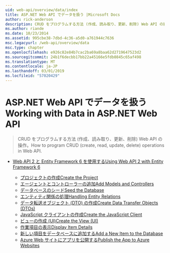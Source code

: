 ```yaml
---
uid: web-api/overview/data/index
title: ASP.NET Web API でデータを扱う |Microsoft Docs
author: rick-anderson
description: CRUD をプログラムする方法 (作成、読み取り、更新、削除) Web API の操作。
ms.author: riande
ms.date: 10/23/2014
ms.assetid: 995cbe38-7dbd-4c36-a5d0-a761944c7636
msc.legacyurl: /web-api/overview/data
msc.type: chapter
ms.openlocfilehash: e926c82e84b7cac2ba69a8baa62d2719647523d2
ms.sourcegitcommit: 24b1f6decbb17bb22a45166e5fdb0845c65af498
ms.translationtype: MT
ms.contentlocale: ja-JP
ms.lasthandoff: 03/01/2019
ms.locfileid: "57020429"
---
```

<a name="working-with-data-in-aspnet-web-api"></a><span data-ttu-id="ac229-103">ASP.NET Web API でデータを扱う</span><span class="sxs-lookup"><span data-stu-id="ac229-103">Working with Data in ASP.NET Web API</span></span>
====================
> <span data-ttu-id="ac229-104">CRUD をプログラムする方法 (作成、読み取り、更新、削除) Web API の操作。</span><span class="sxs-lookup"><span data-stu-id="ac229-104">How to program CRUD (create, read, update, delete) operations in Web API.</span></span>


- [<span data-ttu-id="ac229-105">Web API 2 と Entity Framework 6 を使用する</span><span class="sxs-lookup"><span data-stu-id="ac229-105">Using Web API 2 with Entity Framework 6</span></span>](using-web-api-with-entity-framework/index.md)

    - [<span data-ttu-id="ac229-106">プロジェクトの作成</span><span class="sxs-lookup"><span data-stu-id="ac229-106">Create the Project</span></span>](using-web-api-with-entity-framework/part-1.md)
    - [<span data-ttu-id="ac229-107">エージェントとコントローラーの追加</span><span class="sxs-lookup"><span data-stu-id="ac229-107">Add Models and Controllers</span></span>](using-web-api-with-entity-framework/part-2.md)
    - [<span data-ttu-id="ac229-108">データベースのシード</span><span class="sxs-lookup"><span data-stu-id="ac229-108">Seed the Database</span></span>](using-web-api-with-entity-framework/part-3.md)
    - [<span data-ttu-id="ac229-109">エンティティ関係の処理</span><span class="sxs-lookup"><span data-stu-id="ac229-109">Handling Entity Relations</span></span>](using-web-api-with-entity-framework/part-4.md)
    - [<span data-ttu-id="ac229-110">データ転送オブジェクト (DTO) の作成</span><span class="sxs-lookup"><span data-stu-id="ac229-110">Create Data Transfer Objects (DTOs)</span></span>](using-web-api-with-entity-framework/part-5.md)
    - [<span data-ttu-id="ac229-111">JavaScript クライアントの作成</span><span class="sxs-lookup"><span data-stu-id="ac229-111">Create the JavaScript Client</span></span>](using-web-api-with-entity-framework/part-6.md)
    - [<span data-ttu-id="ac229-112">ビューの作成 (UI)</span><span class="sxs-lookup"><span data-stu-id="ac229-112">Create the View (UI)</span></span>](using-web-api-with-entity-framework/part-7.md)
    - [<span data-ttu-id="ac229-113">作業項目の表示</span><span class="sxs-lookup"><span data-stu-id="ac229-113">Display Item Details</span></span>](using-web-api-with-entity-framework/part-8.md)
    - [<span data-ttu-id="ac229-114">新しい項目をデータベースに追加する</span><span class="sxs-lookup"><span data-stu-id="ac229-114">Add a New Item to the Database</span></span>](using-web-api-with-entity-framework/part-9.md)
    - [<span data-ttu-id="ac229-115">Azure Web サイトにアプリを公開する</span><span class="sxs-lookup"><span data-stu-id="ac229-115">Publish the App to Azure Websites</span></span>](using-web-api-with-entity-framework/part-10.md)
